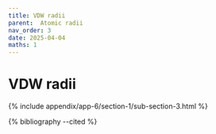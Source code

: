 ```yaml
---
title: VDW radii
parent:  Atomic radii
nav_order: 3
date: 2025-04-04
maths: 1
---
```


# VDW radii

{% include appendix/app-6/section-1/sub-section-3.html %}

{% bibliography --cited %}


